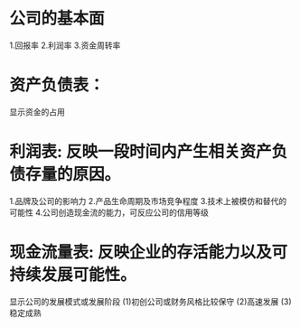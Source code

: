 # 公司的基本面
1.回报率
2.利润率
3.资金周转率

# 资产负债表：
  显示资金的占用
# 利润表: 反映一段时间内产生相关资产负债存量的原因。
  1.品牌及公司的影响力
  2.产品生命周期及市场竞争程度
  3.技术上被模仿和替代的可能性
  4.公司创造现金流的能力，可反应公司的信用等级
# 现金流量表: 反映企业的存活能力以及可持续发展可能性。
  显示公司的发展模式或发展阶段
  (1)初创公司或财务风格比较保守
  (2)高速发展
  (3)稳定成熟
